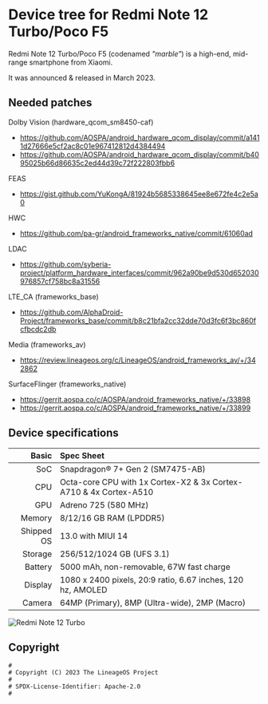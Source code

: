 # Device tree for Redmi Note 12 Turbo/Poco F5

Redmi Note 12 Turbo/Poco F5 (codenamed _"marble"_) is a high-end, mid-range smartphone from Xiaomi.

It was announced & released in March 2023.

## Needed patches
Dolby Vision (hardware_qcom_sm8450-caf)
- https://github.com/AOSPA/android_hardware_qcom_display/commit/a1411d27666e5cf2ac8c01e967412812d4384494
- https://github.com/AOSPA/android_hardware_qcom_display/commit/b4095025b66d86635c2ed44d39c72f222803fbb6

FEAS
- https://gist.github.com/YuKongA/81924b5685338645ee8e672fe4c2e5a0

HWC
- https://github.com/pa-gr/android_frameworks_native/commit/61060ad

LDAC
- https://github.com/syberia-project/platform_hardware_interfaces/commit/962a90be9d530d652030976857cf758bc8a31556

LTE_CA (frameworks_base)
- https://github.com/AlphaDroid-Project/frameworks_base/commit/b8c21bfa2cc32dde70d3fc6f3bc860fcfbcdc2db

Media (frameworks_av)
- https://review.lineageos.org/c/LineageOS/android_frameworks_av/+/342862

SurfaceFlinger (frameworks_native)
- https://gerrit.aospa.co/c/AOSPA/android_frameworks_native/+/33898
- https://gerrit.aospa.co/c/AOSPA/android_frameworks_native/+/33899

## Device specifications

|      Basic | Spec Sheet                                                        |
| ---------: | :---------------------------------------------------------------- |
|        SoC | Snapdragon® 7+ Gen 2 (SM7475-AB)                                  |
|        CPU | Octa-core CPU with 1x Cortex-X2 & 3x Cortex-A710 & 4x Cortex-A510 |
|        GPU | Adreno 725 (580 MHz)                                              |
|     Memory | 8/12/16 GB RAM (LPDDR5)                                           |
| Shipped OS | 13.0 with MIUI 14                                                 |
|    Storage | 256/512/1024 GB (UFS 3.1)                                         |
|    Battery | 5000 mAh, non-removable, 67W fast charge                          |
|    Display | 1080 x 2400 pixels, 20:9 ratio, 6.67 inches, 120 hz, AMOLED       |
|     Camera | 64MP (Primary), 8MP (Ultra-wide), 2MP (Macro)                     |

![Redmi Note 12 Turbo](https://cdn.cnbj0.fds.api.mi-img.com/b2c-shopapi-pms/pms_1679982565.12241762.png)

## Copyright

```
#
# Copyright (C) 2023 The LineageOS Project
#
# SPDX-License-Identifier: Apache-2.0
#
